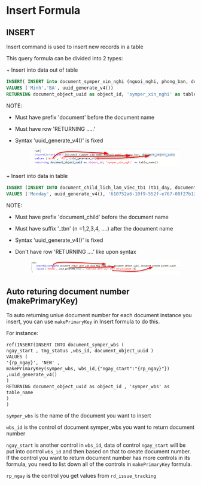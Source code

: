 # Insert Formula

## INSERT

Insert command is used to insert new records in a table

This query formula can be divided into 2 types:

\+ Insert into data out of table

```sql
INSERT( INSERT into document_symper_xin_nghi (nguoi_nghi, phong_ban, document_object_uuid)
VALUES ('Minh','BA', uuid_generate_v4())
RETURNING document_object_uuid as object_id, 'symper_xin_nghi' as table_name))
```

NOTE:

* Must have prefix 'document' before the document name
* Must have row 'RETURNING .....'
*   Syntax 'uuid\_generate\_v4()' is fixed

    <figure><img src="../../.gitbook/assets/image (4).png" alt=""><figcaption></figcaption></figure>

\+ Insert into data in table

```sql
INSERT (INSERT INTO document_child_lich_lam_viec_tb1 (tb1_day, document_object_uuid, document_object_parent_uuid)
VALUES ('Monday', uuid_generate_v4(), '610752a6-10f9-552f-e767-08f27b120ea0'))
```

NOTE:

* Must have prefix 'document\_child' before the document name
* Must have suffix '\_tbn' (n =1,2,3,4, ....) after the document name
* Syntax 'uuid\_generate\_v4()' is fixed
*   Don't have row 'RETURNING ....' like upon syntax

    <figure><img src="../../.gitbook/assets/image.png" alt=""><figcaption></figcaption></figure>

## Auto returing document number (makePrimaryKey)

To auto returning uniue document number for each document instance you insert, you can use `makePrimaryKey` in Insert formula to do this.

For instance:

```
ref(INSERT(INSERT INTO document_symper_wbs ( 
ngay_start , tmg_status ,wbs_id, document_object_uuid )
VALUES (
'{rp_ngay}', 'NEW' , 
makePrimaryKey(symper_wbs, wbs_id,{"ngay_start":"{rp_ngay}"}) ,uuid_generate_v4()
)
RETURNING document_object_uuid as object_id , 'symper_wbs' as table_name
)
)
```

`symper_wbs` is the name of the document you want to insert

`wbs_id` is the control of document symper\_wbs you want to return document number

`ngay_start` is another control in `wbs_id`, data of control `ngay_start` will be put into control `wbs_id` and then based on that to create document number. If the control you want to return document number has more controls in its formula, you need to list down all of the controls in `makePrimaryKey` formula.

`rp_ngay` is the control you get values from `rd_issue_tracking`
